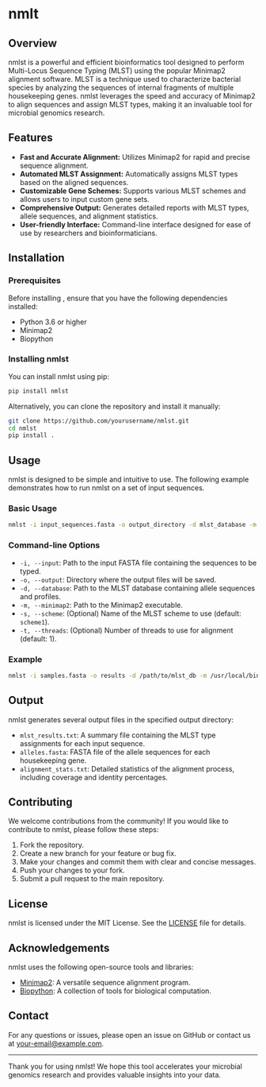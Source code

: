 # nmlt  

## Overview

nmlst is a powerful and efficient bioinformatics tool designed to perform Multi-Locus Sequence Typing (MLST) using the popular Minimap2 alignment software. MLST is a technique used to characterize bacterial species by analyzing the sequences of internal fragments of multiple housekeeping genes. nmlst leverages the speed and accuracy of Minimap2 to align sequences and assign MLST types, making it an invaluable tool for microbial genomics research.

## Features

- **Fast and Accurate Alignment:** Utilizes Minimap2 for rapid and precise sequence alignment.
- **Automated MLST Assignment:** Automatically assigns MLST types based on the aligned sequences.
- **Customizable Gene Schemes:** Supports various MLST schemes and allows users to input custom gene sets.
- **Comprehensive Output:** Generates detailed reports with MLST types, allele sequences, and alignment statistics.
- **User-friendly Interface:** Command-line interface designed for ease of use by researchers and bioinformaticians.

## Installation

### Prerequisites

Before installing , ensure that you have the following dependencies installed:

- Python 3.6 or higher
- Minimap2
- Biopython

### Installing nmlst

You can install nmlst using pip:

```bash
pip install nmlst
```

Alternatively, you can clone the repository and install it manually:

```bash
git clone https://github.com/yourusername/nmlst.git
cd nmlst
pip install .
```

## Usage

nmlst is designed to be simple and intuitive to use. The following example demonstrates how to run nmlst on a set of input sequences.

### Basic Usage

```bash
nmlst -i input_sequences.fasta -o output_directory -d mlst_database -m minimap2_path
```

### Command-line Options

- `-i, --input`: Path to the input FASTA file containing the sequences to be typed.
- `-o, --output`: Directory where the output files will be saved.
- `-d, --database`: Path to the MLST database containing allele sequences and profiles.
- `-m, --minimap2`: Path to the Minimap2 executable.
- `-s, --scheme`: (Optional) Name of the MLST scheme to use (default: `scheme1`).
- `-t, --threads`: (Optional) Number of threads to use for alignment (default: 1).

### Example

```bash
nmlst -i samples.fasta -o results -d /path/to/mlst_db -m /usr/local/bin/minimap2 -s scheme1 -t 4
```

## Output

nmlst generates several output files in the specified output directory:

- `mlst_results.txt`: A summary file containing the MLST type assignments for each input sequence.
- `alleles.fasta`: FASTA file of the allele sequences for each housekeeping gene.
- `alignment_stats.txt`: Detailed statistics of the alignment process, including coverage and identity percentages.

## Contributing

We welcome contributions from the community! If you would like to contribute to nmlst, please follow these steps:

1. Fork the repository.
2. Create a new branch for your feature or bug fix.
3. Make your changes and commit them with clear and concise messages.
4. Push your changes to your fork.
5. Submit a pull request to the main repository.

## License

nmlst is licensed under the MIT License. See the [LICENSE](LICENSE) file for details.

## Acknowledgements

nmlst uses the following open-source tools and libraries:

- [Minimap2](https://github.com/lh3/minimap2): A versatile sequence alignment program.
- [Biopython](https://biopython.org/): A collection of tools for biological computation.

## Contact

For any questions or issues, please open an issue on GitHub or contact us at [your-email@example.com](mailto:your-email@example.com).

---

Thank you for using nmlst! We hope this tool accelerates your microbial genomics research and provides valuable insights into your data.
